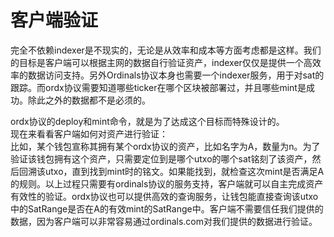 客户端验证
====



完全不依赖indexer是不现实的，无论是从效率和成本等方面考虑都是这样。我们的目标是客户端可以根据主网的数据自行验证资产，indexer仅仅是提供一个高效率的数据访问支持。另外Ordinals协议本身也需要一个indexer服务，用于对sat的跟踪。而ordx协议需要知道哪些ticker在哪个区块被部署过，并且哪些mint是成功。除此之外的数据都不是必须的。

ordx协议的deploy和mint命令，就是为了达成这个目标而特殊设计的。  
现在来看看客户端如何对资产进行验证：  
比如，某个钱包宣称其拥有某个ordx协议的资产，比如名字为A，数量为n。为了验证该钱包拥有这个资产，只需要定位到是哪个utxo的哪个sat铭刻了该资产，然后回溯该utxo，直到找到mint时的铭文。如果能找到，就检查这次mint是否满足A的规则。以上过程只需要有ordinals协议的服务支持，客户端就可以自主完成资产有效性的验证。ordx协议也可以提供高效的查询服务，让钱包能直接查询该utxo中的SatRange是否在A的有效mint的SatRange中。客户端不需要信任我们提供的数据，因为客户端可以非常容易通过ordinals.com对我们提供的数据进行验证。


